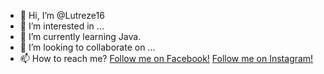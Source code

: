 - 👋 Hi, I’m @Lutreze16
- 👀 I’m interested in ...
- 🌱 I’m currently learning Java.
- 💞️ I’m looking to collaborate on ...
- 📫 How to reach me? <a href="https://www.facebook.com/lutrezehuejacinto.16/">Follow me on Facebook!</a>
                       <a href="https://www.instagram.com/lutrezehuejacinto_/">Follow me on Instagram!</a>

<!---
Lutreze16/Lutreze16 is a ✨ special ✨ repository because its `README.md` (this file) appears on your GitHub profile.
You can click the Preview link to take a look at your changes.
--->
